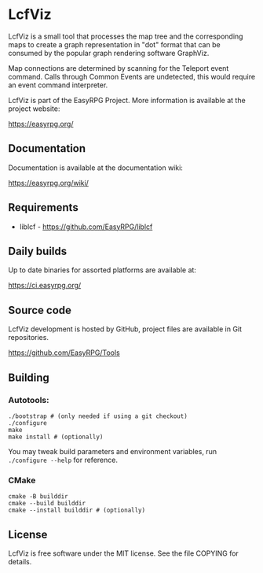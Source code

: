 # LcfViz

LcfViz is a small tool that processes the map tree and the corresponding maps
to create a graph representation in "dot" format that can be consumed by the
popular graph rendering software GraphViz.

Map connections are determined by scanning for the Teleport event command.
Calls through Common Events are undetected, this would require an event
command interpreter. 

LcfViz is part of the EasyRPG Project.
More information is available at the project website:

https://easyrpg.org/


## Documentation

Documentation is available at the documentation wiki:

https://easyrpg.org/wiki/


## Requirements

 * liblcf - https://github.com/EasyRPG/liblcf

## Daily builds

Up to date binaries for assorted platforms are available at:

https://ci.easyrpg.org/


## Source code

LcfViz development is hosted by GitHub, project files are available in Git
repositories.

https://github.com/EasyRPG/Tools


## Building

### Autotools:

```shell
./bootstrap # (only needed if using a git checkout)
./configure
make
make install # (optionally)
```

You may tweak build parameters and environment variables, run
`./configure --help` for reference.

### CMake

```shell
cmake -B builddir
cmake --build builddir
cmake --install builddir # (optionally)
```


## License

LcfViz is free software under the MIT license. See the file COPYING for
details.
